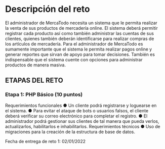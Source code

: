 <h1>Descripción del reto</h1>
El administrador de MercaTodo necesita un sistema que le permita realizar la venta de sus productos de mercadería online. El sistema deberá permitir registrar cada producto así como también administrar las cuentas de sus clientes, quienes también deberán identificarse para realizar compras de los artículos de mercadería. Para el administrador de MercaTodo es sumamente importante que el sistema le permita realizar pagos online y generar reportes que sirvan de apoyo para tomar decisiones. También es indispensable que el sistema cuente con opciones para administrar productos de manera masiva.

<h2>ETAPAS DEL RETO</h2>

<h3> Etapa 1: PHP Básico (10 puntos) </h3>
Requerimientos funcionales ● Un cliente podrá registrarse y loguearse en el sistema. ● Para evitar el ataque de bots o usuarios falsos, el cliente deberá verificar su correo electrónico para completar el registro. ● El administrador podrá gestionar sus clientes de tal manera que pueda verlos, actualizarlos, habilitarlos e inhabilitarlos. Requerimientos técnicos ● Uso de migraciones para la creación de la estructura de base de datos.

Fecha de entrega de reto 1: 02/01/2022
